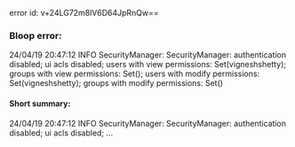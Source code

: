 error id: v+24LG72m8lV6D64JpRnQw==
### Bloop error:

24/04/19 20:47:12 INFO SecurityManager: SecurityManager: authentication disabled; ui acls disabled; users  with view permissions: Set(vigneshshetty); groups with view permissions: Set(); users  with modify permissions: Set(vigneshshetty); groups with modify permissions: Set()
#### Short summary: 

24/04/19 20:47:12 INFO SecurityManager: SecurityManager: authentication disabled; ui acls disabled; ...